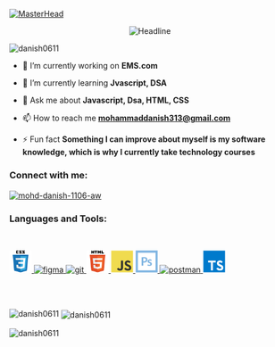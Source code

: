 [![MasterHead](https://cdn.hashnode.com/res/hashnode/image/upload/v1619250680290/l6Y_qPlOx.gif)](https://danish0611)

 <div align=center>
        <img src="https://readme-typing-svg.herokuapp.com?font=Source+Code+Pro&size=40&pause=1000&color=34568B&center=true&vCenter=true&width=750&lines=Hi+%F0%9F%91%8B%2C+I'm+Mohd+Danish;Aspiring+Full+Stack+Developer" alt="Headline" />
    </div>



<p align="left"> <img src="https://komarev.com/ghpvc/?username=danish0611&label=Profile%20views&color=0e75b6&style=flat" alt="danish0611" /> </p>

- 🔭 I’m currently working on **EMS.com**

- 🌱 I’m currently learning **Jvascript, DSA**

- 💬 Ask me about **Javascript, Dsa, HTML, CSS**

- 📫 How to reach me **mohammaddanish313@gmail.com**

- ⚡ Fun fact **Something I can improve about myself is my software knowledge, which is why I currently take technology courses**

<h3 align="left">Connect with me:</h3>
<p align="left">
<a href="https://linkedin.com/in/mohd-danish-1106-aw" target="blank"><img align="center" src="https://raw.githubusercontent.com/rahuldkjain/github-profile-readme-generator/master/src/images/icons/Social/linked-in-alt.svg" alt="mohd-danish-1106-aw" height="30" width="40" /></a>
</p>

<h3 align="left">Languages and Tools:</h3>
<br>
<p align="left"> <a href="https://www.w3schools.com/css/" target="_blank" rel="noreferrer"> <img src="https://raw.githubusercontent.com/devicons/devicon/master/icons/css3/css3-original-wordmark.svg" alt="css3" width="40" height="40"/> </a> <a href="https://www.figma.com/" target="_blank" rel="noreferrer"> <img src="https://www.vectorlogo.zone/logos/figma/figma-icon.svg" alt="figma" width="40" height="40"/> </a> <a href="https://git-scm.com/" target="_blank" rel="noreferrer"> <img src="https://www.vectorlogo.zone/logos/git-scm/git-scm-icon.svg" alt="git" width="40" height="40"/> </a> <a href="https://www.w3.org/html/" target="_blank" rel="noreferrer"> <img src="https://raw.githubusercontent.com/devicons/devicon/master/icons/html5/html5-original-wordmark.svg" alt="html5" width="40" height="40"/> </a> <a href="https://developer.mozilla.org/en-US/docs/Web/JavaScript" target="_blank" rel="noreferrer"> <img src="https://raw.githubusercontent.com/devicons/devicon/master/icons/javascript/javascript-original.svg" alt="javascript" width="40" height="40"/> </a> <a href="https://www.photoshop.com/en" target="_blank" rel="noreferrer"> <img src="https://raw.githubusercontent.com/devicons/devicon/master/icons/photoshop/photoshop-line.svg" alt="photoshop" width="40" height="40"/> </a> <a href="https://postman.com" target="_blank" rel="noreferrer"> <img src="https://www.vectorlogo.zone/logos/getpostman/getpostman-icon.svg" alt="postman" width="40" height="40"/> </a> <a href="https://www.typescriptlang.org/" target="_blank" rel="noreferrer"> <img src="https://raw.githubusercontent.com/devicons/devicon/master/icons/typescript/typescript-original.svg" alt="typescript" width="40" height="40"/> </a> </p>
<br><br>
<p><img align="left" src="https://github-readme-stats.vercel.app/api/top-langs?username=danish0611&show_icons=true&locale=en&layout=compact&theme=dark" alt="danish0611" /></p>

<p>&nbsp;<img align="center" src="https://github-readme-stats.vercel.app/api?username=danish0611&show_icons=true&locale=en&theme=dark" alt="danish0611" /></p>

<p><img align="center" src="https://github-readme-streak-stats.herokuapp.com/?user=danish0611&&theme=dark" alt="danish0611" /></p>
